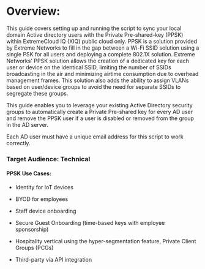# Overview:

This guide covers setting up and running the script to sync your local domain Active directory users with the Private Pre-shared-key (PPSK) within ExtremeCloud IQ (XIQ) public cloud only. PPSK is a solution provided by Extreme Networks to fill in the gap between a Wi-Fi SSID solution using a single PSK for all users and deploying a complete 802.1X solution. Extreme Networks' PPSK solution allows the creation of a dedicated key for each user or device on the identical SSID, limiting the number of SSIDs broadcasting in the air and minimizing airtime consumption due to overhead management frames. This solution also adds the ability to assign VLANs based on user/device groups to avoid the need for separate SSIDs to segregate these groups.

This guide enables you to leverage your existing Active Directory security groups to automatically create a Private Pre-shared key for every AD user and remove the PPSK user if a user is disabled or removed from the group in the AD server.

Each AD user must have a unique email address for this script to work correctly.


### Target Audience: Technical


#### PPSK Use Cases:

* Identity for IoT devices

* BYOD for employees

* Staff device onboarding

* Secure Guest Onboarding (time-based keys with employee sponsorship)

* Hospitality vertical using the hyper-segmentation feature, Private Client Groups (PCGs)

* Third-party via API integration
